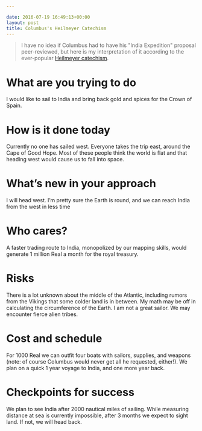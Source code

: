 ```yaml
---

date: 2016-07-19 16:49:13+00:00
layout: post
title: Columbus's Heilmeyer Catechism
---
```


> I have no idea if Columbus had to have his "India Expedition" proposal peer-reviewed, but here is my interpretation of it according to the ever-popular [Heilmeyer catechism](http://cseweb.ucsd.edu/~ddahlstr/misc/heilmeier.html). 

# What are you trying to do
I would like to sail to India and bring back gold and spices for the Crown of Spain.

# How is it done today
Currently no one has sailed west. Everyone takes the trip east, around the Cape of Good Hope. Most of these people think the world is flat and that heading west would cause us to fall into space.

# What’s new in your approach
I will head west. I’m pretty sure the Earth is round, and we can reach India from the west in less time

# Who cares?
A faster trading route to India, monopolized by our mapping skills, would generate 1 million Real a month for the royal treasury.

# Risks
There is a lot unknown about the middle of the Atlantic, including rumors from the Vikings that some colder land is in between. My math may be off in calculating the circumference of the Earth. I am not a great sailor. We may encounter fierce alien tribes.

# Cost and schedule
For 1000 Real we can outfit four boats with sailors, supplies, and weapons (note: of course Columbus would never get all he requested, either!). We plan on a quick 1 year voyage to India, and one more year back.

# Checkpoints for success
We plan to see India after 2000 nautical miles of sailing. While measuring distance at sea is currently impossible, after 3 months we expect to sight land. If not, we will head back.
